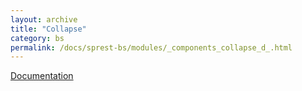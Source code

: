 ```yaml
---
layout: archive
title: "Collapse"
category: bs
permalink: /docs/sprest-bs/modules/_components_collapse_d_.html
---
```

[Documentation](https://getbootstrap.com/docs/4.4/components/collapse)